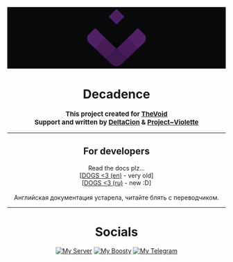 <img src="https://raw.githubusercontent.com/Delta-Factory/.github/refs/heads/main/profile/img/Project_Void.png" alt="Project~Void background">

<H1 align="center">Decadence</H1>

<p align="center" style="font-size: 15px">
    <b>
    This project created for <a href="https://discord.gg/B49BVyDCAr">TheVoid</a>
        <br>
		Support and written by <a href="https://github.com/Nionim">DeltaCion</a>
		&
		<a href="https://discord.gg/MEBkvJbe4P">Project~Violette</a>
    </b>
</p>

---

<H2 align="center">For developers</H2>

<p align="center">
    Read the docs plz...
	<br>
	[<a href="docs/en/raws/WhatIsIt.md">DOGS <3 (en)</a> - very old]
	<br>
	[<a href="docs/ru/raws/WhatIsIt.md">DOGS <3 (ru)</a> - new :D]
	<br><br>
	Английская документация устарела, читайте блять с переводчиком.
</p>

---
<H1 align="center">Socials</H1>

<p align="center">
  <a href="https://discord.gg/MEBkvJbe4P" target="_blank">
    <img alt="My Server" src="https://img.shields.io/badge/P._Violette-white?style=for-the-badge&logo=discord&logoColor=white&logoSize=64&label=%20&labelColor=5c32a8&color=242323&link=https%3A%2F%2Fdiscord.gg%2FMEBkvJbe4P"></a>
  <a href="https://boosty.to/nionim" target="_blank">
    <img alt="My Boosty" src="https://img.shields.io/badge/DeltaCion-white?style=for-the-badge&logo=boosty&logoColor=white&logoSize=64&label=%20&labelColor=ed7315&color=242323&link=https%3A%2F%2Fboosty.to%2Fnionim"></a>
  <a href="https://t.me/LOWcitory" target="_blank">
    <img alt="My Telegram" src="https://img.shields.io/badge/P._Violette-white?style=for-the-badge&logo=telegram&logoColor=white&logoSize=64&label=%20&labelColor=00aeff&color=242323&link=https%3A%2F%2Ft.me%2FLOWcitory"></a>
</p>

